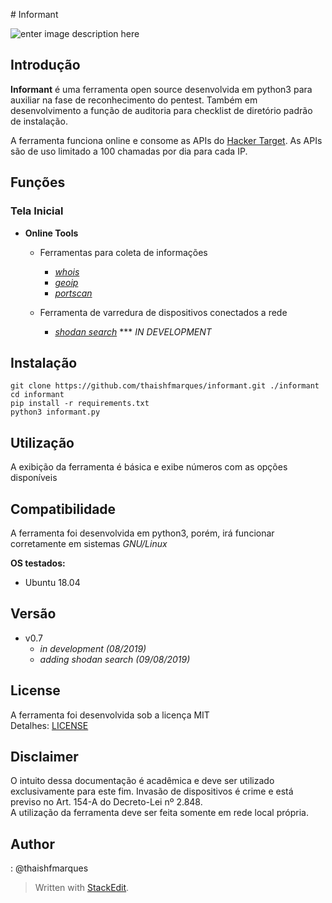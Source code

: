 ﻿﻿# Informant

![enter image description here](https://lh3.googleusercontent.com/SrjQSw5ODItBgAylNuAlQo54Q2vT5DPhclMIbKmZfnbPIyJQ41MZ6TNaVO9R4RQFtXckiuTv0GGQ6C4Mhj8tdN2FzaEXhTHv_YNFlljtFJ-TmCTMnYJW1tIy_1QwQMroJnYRCbKUGfAzaC7ZHgPueDxxy0l43BfrgwcH8NWYRLt_6GJnCF4DJu19HpkTvEoGqPhfWBO1CCYTFXrDshx--oFCnRMrvgSd4igO1eAOmiOpprj5q9n4XNrYR_9JXEdIx-Qe7pmSv0gh7Hw_n-eaKXpq9DuWGfgzWifE03cnQY6hjjGomQV324GqNlGZNsVnS628Au-hgRpBoTaCMnRal7mCpByGIVPbeEekNOIXX5dqJCZCZuGUz5EmRQJZoPI-XLFHmLu4YAwm33Q1J4o_FStAM0IMd6kHF06KeMTBYb1gE0yY7JYtkqF4BUvUekRIyWzIU7LkL7s4eLANoW8ONTJ9kiiNI60MoWJTuY5svUwpQPT1nXAzHgOVqzs3J5wU41yLzlKO1r8CED4n77lIBYo29B4d4VITBX0xB2-Mmh9x6JUxnEQsB0pLW-M7366xeJ8t9H46NRwLXOmAKVaPrtmaxHmHpa1du3alIgzkWt61guxLXBiJCMii74AF5zNKIw2LZyvGKp1bvSIfvHUiOBz6Eoj2pZPyszFsODP4kMJcCsggPiHKRGwr0ZvuJPZkuXZDhk9LYtywYQx9enfraKyeKg=w480-h280-no)

## Introdução


**Informant** é uma ferramenta open source desenvolvida em python3 
para  auxiliar na fase de reconhecimento do pentest.
Também em desenvolvimento a função de auditoria para checklist de diretório padrão de instalação.

A ferramenta funciona online e consome as APIs do [Hacker Target](https://hackertarget.com/).
As APIs são de uso limitado a 100 chamadas por dia para cada IP.

## Funções

### Tela Inicial
- **Online Tools**
	* Ferramentas para coleta de informações
		+ [_whois_](https://github.com/thaishfmarques/informant/blob/master/doc/whois.md)
		+ [_geoip_](https://github.com/thaishfmarques/informant/blob/master/doc/geoip.md)
		+ [_portscan_](https://github.com/thaishfmarques/informant/blob/master/doc/portscan.md)
	
	* Ferramenta de varredura de dispositivos conectados a rede
		+ [_shodan search_](#) *** _IN DEVELOPMENT_

## Instalação
```
git clone https://github.com/thaishfmarques/informant.git ./informant
cd informant
pip install -r requirements.txt
python3 informant.py
```
## Utilização

A exibição da ferramenta é básica e exibe números com as opções disponíveis

## Compatibilidade

A ferramenta foi desenvolvida em python3, porém, irá funcionar corretamente em sistemas *GNU/Linux*

**OS testados:**  
* Ubuntu 18.04

## Versão
* v0.7 
	+  _in development (08/2019)_
	+  _adding shodan search (09/08/2019)_

## License

A ferramenta foi desenvolvida sob a licença MIT  
Detalhes: [LICENSE](https://github.com/thaishfmarques/informant/blob/master/LICENSE)

 
## Disclaimer

O intuito dessa documentação é acadêmica e deve ser utilizado exclusivamente para este fim. Invasão de dispositivos é crime e está previso no Art. 154-A  do Decreto-Lei nº 2.848.  
A utilização da ferramenta deve ser feita somente em rede local própria.


## Author
: @thaishfmarques  


> Written with [StackEdit](https://stackedit.io/).

